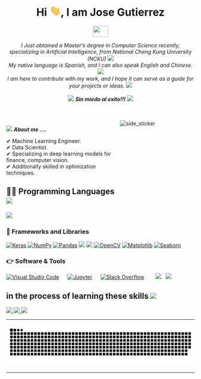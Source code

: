 <h1 align="center">Hi <img src="https://raw.githubusercontent.com/ABSphreak/ABSphreak/master/gifs/Hi.gif" width="30px">, I am Jose Gutierrez</h1>
<p align="center">
<a href="mailto:arcnix.oficial@gmail.com"><img align="center" src="https://seeklogo.com/images/G/gmail-new-2020-logo-32DBE11BB4-seeklogo.com.png" height="30" width="40" /></a>
</p>

<p align="center">
  <em>
    I Just obtained a Master’s degree in Computer Science recently, specializing in Artificial Intelligence, from National Cheng Kung University (NCKU)
    <img src="https://github.com/TheDudeThatCode/TheDudeThatCode/blob/master/Assets/Developer.gif" width="30px"> <br>
    My native language is Spanish, and I can also speak English and Chinese.
    <img src="https://github.com/TheDudeThatCode/TheDudeThatCode/blob/master/Assets/Rocket.gif" width="18px"> <br>
    I am here to contribute with my work, and I hope it can serve as a guide for your projects or ideas.
    <img src="https://github.com/TheDudeThatCode/TheDudeThatCode/blob/master/Assets/Designer.gif" width="36px"> <br>  
  </em>
  <br>
  <img src="https://media.giphy.com/media/VgCDAzcKvsR6OM0uWg/giphy.gif" width="50" /> <b><i>Sin miedo al exito!!!</i></b> <img src="https://media.giphy.com/media/7j2hfyeVcDtf2/giphy.gif" width="50" />
</p>
<br><br>
<img align="right" width=200px height=200px alt="side_sticker" src="https://media.giphy.com/media/TEnXkcsHrP4YedChhA/giphy.gif" />

<img src="https://media.giphy.com/media/iY8CRBdQXODJSCERIr/giphy.gif" width="30px">&nbsp;***About me ....***

✔ Machine Learning Engineer. <br>
✔ Data Scientist. <br>
✔ Specializing in deep learning models for finance, computer vision. <br>
✔ Additionally skilled in optimization techniques. <br>

<h2>👨‍💻 Programming Languages<img src = "https://media2.giphy.com/media/QssGEmpkyEOhBCb7e1/giphy.gif?cid=ecf05e47a0n3gi1bfqntqmob8g9aid1oyj2wr3ds3mg700bl&rid=giphy.gif" width = 32px> </h2>
<a href= https://github.com/Aditya664?tab=repositories&q=&type=&language=python&sort= > <img width ='32px' src ='https://raw.githubusercontent.com/rahulbanerjee26/githubAboutMeGenerator/main/icons/python.svg'> </a>

 
 ### 🧰 Frameworks and Libraries

<p>
    <a href="https://github.com/Bouaskaoun"><img alt="Keras" src="https://img.shields.io/badge/Keras%20-%23D00000.svg?logo=Keras&logoColor=white"></a>
    <a href="https://github.com/Bouaskaoun"><img alt="NumPy" src="https://img.shields.io/badge/Numpy%20-%23013243.svg?logo=numpy&logoColor=white"></a>
    <a href="https://github.com/Bouaskaoun"><img alt="Pandas" src="https://img.shields.io/badge/Pandas%20-%23150458.svg?logo=pandas&logoColor=white"></a>
    <a href="https://github.com/Aditya664?tab=repositories&q=&type=&language=scikit&sort="><img width="32px" src="https://raw.githubusercontent.com/rahulbanerjee26/githubAboutMeGenerator/main/icons/scikit.svg"></a>
    <a href="https://github.com/Aditya664?tab=repositories&q=&type=&language=pytorch&sort="><img width="32px" src="https://raw.githubusercontent.com/rahulbanerjee26/githubAboutMeGenerator/main/icons/pytorch.svg"></a>
    <a href="https://opencv.org/" target="_blank"><img alt="OpenCV" src="https://img.shields.io/badge/OpenCV-27338e?style=for-the-badge&logo=OpenCV&logoColor=white"></a>
    <a href="https://matplotlib.org/" target="_blank"><img alt="Matplotlib" src="https://img.shields.io/badge/Matplotlib-%230A0A0A.svg?logo=Matplotlib&logoColor=white"></a>
    <a href="https://seaborn.pydata.org/" target="_blank"><img alt="Seaborn" src="https://img.shields.io/badge/Seaborn-%2300BFFF.svg?logo=Seaborn&logoColor=white"></a>
</p>

  ### 👉 Software & Tools
<p>
    <a href="#"><img alt="Visual Studio Code" src="https://img.shields.io/badge/Visual%20Studio%20Code-0078d7.svg?logo=visual-studio-code&logoColor=white"></a>
  &emsp;
    <a href="#"><img alt="Jupyter" src="https://img.shields.io/badge/Jupyter%20-%23F37626.svg?logo=Jupyter&logoColor=white"></a>
  &emsp;
    <a href="#"><img alt="Stack Overflow" src="https://img.shields.io/badge/-Stack%20Overflow-FE7A16?logo=stack-overflow&logoColor=white"></a>
  &emsp;
  &nbsp;
<img src="https://img.shields.io/badge/anaconda-42B029.svg?&style=for-the-badge&logo=anaconda&logoColor=white" height="25"/>
  &nbsp;
<a href=# > <img width ='32px' src ='https://raw.githubusercontent.com/rahulbanerjee26/githubAboutMeGenerator/main/icons/kaggle.svg'> </a>
<p>

<h2> in the process of learning these skills <img src = "https://media2.giphy.com/media/QssGEmpkyEOhBCb7e1/giphy.gif?cid=ecf05e47a0n3gi1bfqntqmob8g9aid1oyj2wr3ds3mg700bl&rid=giphy.gif" width = 32px> </h2>
<a href= https://github.com/Aditya664?tab=repositories&q=&type=&language=c&sort= > <img width ='32px' src ='https://raw.githubusercontent.com/rahulbanerjee26/githubAboutMeGenerator/main/icons/c.svg'> </a>
<a href= https://github.com/Aditya664?tab=repositories&q=&type=&language=cpp&sort= > <img width ='32px' src ='https://raw.githubusercontent.com/rahulbanerjee26/githubAboutMeGenerator/main/icons/cpp.svg'> </a>
<a href=#> <img width ='32px' src ='https://raw.githubusercontent.com/rahulbanerjee26/githubAboutMeGenerator/main/icons/linux.svg'> </a>

----

<p align="center">
  <img  src="https://raw.githubusercontent.com/Elanza-48/Elanza-48/main/resources/img/github-contribution-grid-snake.svg"
    alt="example" />
</p>

-----


